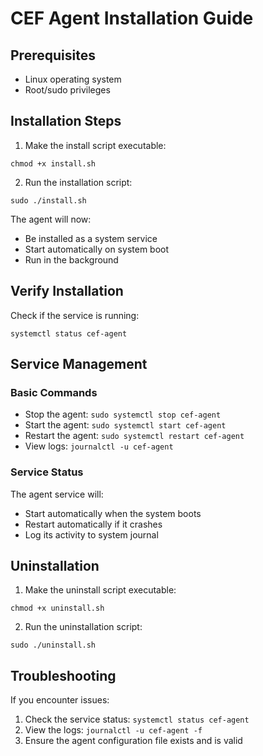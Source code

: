 # CEF Agent Installation Guide

## Prerequisites
- Linux operating system
- Root/sudo privileges

## Installation Steps

1. Make the install script executable:
```
chmod +x install.sh
```

2. Run the installation script:
```
sudo ./install.sh
```

The agent will now:
- Be installed as a system service
- Start automatically on system boot
- Run in the background

## Verify Installation

Check if the service is running:
```
systemctl status cef-agent
```

## Service Management

### Basic Commands
- Stop the agent: `sudo systemctl stop cef-agent`
- Start the agent: `sudo systemctl start cef-agent`
- Restart the agent: `sudo systemctl restart cef-agent`
- View logs: `journalctl -u cef-agent`

### Service Status
The agent service will:
- Start automatically when the system boots
- Restart automatically if it crashes
- Log its activity to system journal

## Uninstallation

1. Make the uninstall script executable:
```
chmod +x uninstall.sh
```

2. Run the uninstallation script:
```
sudo ./uninstall.sh
```

## Troubleshooting

If you encounter issues:
1. Check the service status: `systemctl status cef-agent`
2. View the logs: `journalctl -u cef-agent -f`
3. Ensure the agent configuration file exists and is valid